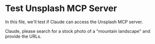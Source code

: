 # Test Unsplash MCP Server

In this file, we'll test if Claude can access the Unsplash MCP server.

Claude, please search for a stock photo of a "mountain landscape" and provide the URLs. 